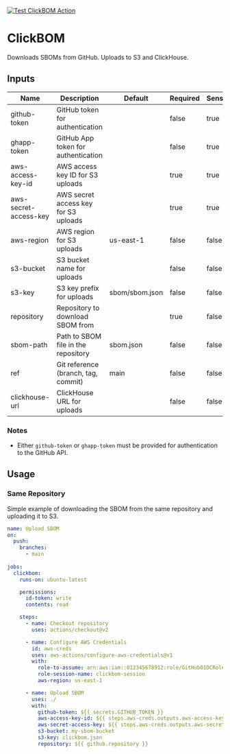 [![Test ClickBOM Action](https://github.com/ClickHouse/ClickBOM/actions/workflows/test.yml/badge.svg)](https://github.com/ClickHouse/ClickBOM/actions/workflows/test.yml)

# ClickBOM

Downloads SBOMs from GitHub. Uploads to S3 and ClickHouse.

## Inputs

| Name                  | Description                          | Default        | Required | Sensitive |
| --------------------- | ------------------------------------ | -------------- | -------- | --------- |
| github-token          | GitHub token for authentication      |                | false    | true      |
| ghapp-token           | GitHub App token for authentication  |                | false    | true      |
| aws-access-key-id     | AWS access key ID for S3 uploads     |                | true     | true      |
| aws-secret-access-key | AWS secret access key for S3 uploads |                | true     | true      |
| aws-region            | AWS region for S3 uploads            | us-east-1      | false    | false     |
| s3-bucket             | S3 bucket name for uploads           |                | false    | false     |
| s3-key                | S3 key prefix for uploads            | sbom/sbom.json | false    | false     |
| repository            | Repository to download SBOM from     |                | true     | false     |
| sbom-path             | Path to SBOM file in the repository  | sbom.json      | false    | false     |
| ref                   | Git reference (branch, tag, commit)  | main           | false    | false     |
| clickhouse-url        | ClickHouse URL for uploads           |                | false    | false     |

### Notes

- Either `github-token` or `ghapp-token` must be provided for authentication to the GitHub API.

## Usage

### Same Repository

Simple example of downloading the SBOM from the same repository and uploading it to S3.

```yaml
name: Upload SBOM
on:
  push:
    branches:
      - main
      
jobs:
  clickbom:
    runs-on: ubuntu-latest

    permissions:
      id-token: write
      contents: read

    steps:
      - name: Checkout repository
        uses: actions/checkout@v2

      - name: Configure AWS Credentials
        id: aws-creds
        uses: aws-actions/configure-aws-credentials@v1
        with:
          role-to-assume: arn:aws:iam::012345678912:role/GitHubOIDCRole
          role-session-name: clickbom-session
          aws-region: us-east-1

      - name: Upload SBOM
        uses: ./
        with:
          github-token: ${{ secrets.GITHUB_TOKEN }}
          aws-access-key-id: ${{ steps.aws-creds.outputs.aws-access-key-id }}
          aws-secret-access-key: ${{ steps.aws-creds.outputs.aws-secret-access-key }}
          s3-bucket: my-sbom-bucket
          s3-key: clickbom.json
          repository: ${{ github.repository }}
```